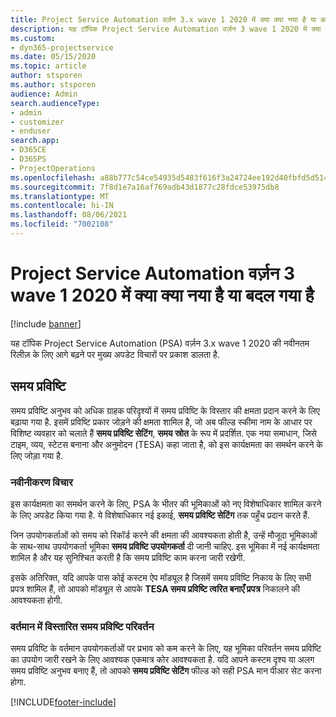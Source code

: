 ```yaml
---
title: Project Service Automation वर्ज़न 3.x wave 1 2020 में क्या क्या नया है या बदल गया है
description: यह टॉपिक Project Service Automation वर्ज़न 3 wave 1 2020 में क्या नया है और क्या बदला है, इसके बारे में जानकारी प्रदान करता है.
ms.custom:
- dyn365-projectservice
ms.date: 05/15/2020
ms.topic: article
author: stsporen
ms.author: stsporen
audience: Admin
search.audienceType:
- admin
- customizer
- enduser
search.app:
- D365CE
- D365PS
- ProjectOperations
ms.openlocfilehash: a88b777c54ce54935d5483f616f3a24724ee192d40fbfd5d514f990e958dd5ea
ms.sourcegitcommit: 7f8d1e7a16af769adb43d1877c28fdce53975db8
ms.translationtype: MT
ms.contentlocale: hi-IN
ms.lasthandoff: 08/06/2021
ms.locfileid: "7002108"
---
```

# <a name="whats-new-or-changed-in-project-service-automation-version-3-wave-1-2020"></a>Project Service Automation वर्ज़न 3 wave 1 2020 में क्या क्या नया है या बदल गया है

[!include [banner](../includes/psa-now-project-operations.md)]

यह टॉपिक Project Service Automation (PSA) वर्ज़न 3.x wave 1 2020 की नवीनतम रिलीज़ के लिए आगे बढ़ने पर मुख्य अपडेट विचारों पर प्रकाश डालता है.

## <a name="time-entry"></a>समय प्रविष्टि
समय प्रविष्टि अनुभव को अधिक ग्राहक परिदृश्यों में समय प्रविष्टि के विस्तार की क्षमता प्रदान करने के लिए बढ़ाया गया है. इसमें प्रविष्टि प्रकार जोड़ने की क्षमता शामिल है, जो अब फील्ड स्कीमा नाम के आधार पर विशिष्ट व्यवहार को चलाते हैं **समय प्रविष्टि सेटिंग**, **समय स्रोत** के रूप में प्रदर्शित. एक नया समाधान, जिसे टाइम, व्यय, स्टेटस बनाना और अनुमोदन (TESA) कहा जाता है, को इस कार्यक्षमता का समर्थन करने के लिए जोड़ा गया है.

### <a name="upgrade-consideration"></a>नवीनीकरण विचार
इस कार्यक्षमता का समर्थन करने के लिए, PSA के भीतर की भूमिकाओं को नए विशेषाधिकार शामिल करने के लिए अपडेट किया गया है. ये विशेषाधिकार नई इकाई, **समय प्रविष्टि सेटिंग** तक पहुँच प्रदान करते हैं.

जिन उपयोगकर्ताओं को समय को रिकॉर्ड करने की क्षमता की आवश्यकता होती है, उन्हें मौजूदा भूमिकाओं के साथ-साथ उपयोगकर्ता भूमिका **समय प्रविष्टि उपयोगकर्ता** दी जानी चाहिए. इस भूमिका में नई कार्यक्षमता शामिल है और यह सुनिश्चित करती है कि समय प्रविष्टि काम करना जारी रखेगी.

इसके अतिरिक्त, यदि आपके पास कोई कस्टम ऐप मॉड्यूल है जिसमें समय प्रविष्टि निकाय के लिए सभी प्रपत्र शामिल हैं, तो आपको मॉड्यूल से आपके **TESA समय प्रविष्टि त्वरित बनाएँ प्रपत्र** निकालने की आवश्यकता होगी.

### <a name="currently-extended-time-entry-changes"></a>वर्तमान में विस्तारित समय प्रविष्टि परिवर्तन
समय प्रविष्टि के वर्तमान उपयोगकर्ताओं पर प्रभाव को कम करने के लिए, यह भूमिका परिवर्तन समय प्रविष्टि का उपयोग जारी रखने के लिए आवश्यक एकमात्र कोर आवश्यकता है. यदि आपने कस्टम दृश्य या अलग समय प्रविष्टि अनुभव बनाए हैं, तो आपको **समय प्रविष्टि सेटिंग** फील्ड को सही PSA मान पीआर सेट करना होगा.


[!INCLUDE[footer-include](../includes/footer-banner.md)]